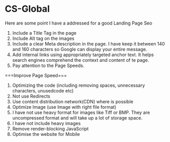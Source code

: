 # CS-Global
Here are some point I have a addressed for a good Landing Page Seo
1. Include a Title Tag in the page
2. Include Alt tag on the images
3. Include a clear Meta description in the page. I have keep it between 140 and 160 characters so Google can display your entire message.
4. Add internal links using appropriately targeted anchor text.
It helps search engines comprehend the context and content of te page.
5. Pay attention to the Page Speeds.

===Improve Page Speed===
1. Optimizing the code (including removing spaces, unnecessary characters, unusedcode etc)
2. Not use Redirects
3. Use content distribution network(CDN) where is possible
4. Optimize Image (use Image with right file format)
7. I have not use heavy format for images like Tiff or BMP. They are uncompressed format and will take up a lot of storage space.
8. I have not include heavy images
9. Remove render-blocking JavaScript
10. Optimise the website for Mobile
